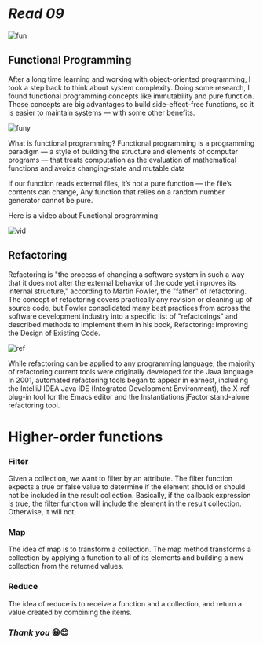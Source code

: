 # ***Read 09***

![fun](https://cdn-images-1.medium.com/max/1024/1*nCX6bsSNUF_v2hFKgnaQIA.png)

## Functional Programming

After a long time learning and working with object-oriented programming, I took a step back to think about system complexity.
Doing some research, I found functional programming concepts like immutability and pure function. Those concepts are big advantages to build side-effect-free functions, so it is easier to maintain systems — with some other benefits.

![funy](https://www.leadingagile.com/wp-content/uploads/2018/02/When-functional-programming-isnt.jpg)

What is functional programming?
Functional programming is a programming paradigm — a style of building the structure and elements of computer programs — that treats computation as the evaluation of mathematical functions and avoids changing-state and mutable data 

If our function reads external files, it’s not a pure function — the file’s contents can change, Any function that relies on a random number generator cannot be pure.

Here is a video about Functional programming

![vid](https://www.youtube.com/watch?v=e-5obm1G_FY)

## Refactoring 

Refactoring is "the process of changing a software system in such a way that it does not alter the external behavior of the code yet improves its internal structure," according to Martin Fowler, the "father" of refactoring. The concept of refactoring covers practically any revision or cleaning up of source code, but Fowler consolidated many best practices from across the software development industry into a specific list of "refactorings" and described methods to implement them in his book, Refactoring: Improving the Design of Existing Code.

![ref](https://cdn.lynda.com/course/122457/122457-637199670464054328-16x9.jpg)

While refactoring can be applied to any programming language, the majority of refactoring current tools were originally developed for the Java language. In 2001, automated refactoring tools began to appear in earnest, including the IntelliJ IDEA Java IDE (Integrated Development Environment), the X-ref plug-in tool for the Emacs editor and the Instantiations jFactor stand-alone refactoring tool.



# Higher-order functions

### Filter
Given a collection, we want to filter by an attribute. The filter function expects a true or false value to determine if the element should or should not be included in the result collection. Basically, if the callback expression is true, the filter function will include the element in the result collection. Otherwise, it will not.


### Map
The idea of map is to transform a collection.
The map method transforms a collection by applying a function to all of its elements and building a new collection from the returned values.

### Reduce
The idea of reduce is to receive a function and a collection, and return a value created by combining the items.



### ***Thank you*** 😁😊